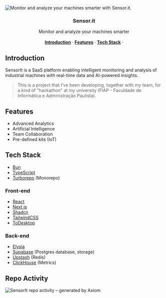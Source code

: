<img alt="Monitor and analyze your machines smarter with Sensor.it." src=".github/banner.png">

<h3 align="center">Sensor.it</h3>

<p align="center">
  Monitor and analyze your machines smarter
  <br />
  <br />
  <a href="#introduction"><strong>Introduction</strong></a> ·
  <a href="#features"><strong>Features</strong></a> ·
  <a href="#tech-stack"><strong>Tech Stack</strong></a> ·
</p>

## Introduction

SensorIt is a SaaS platform enabling intelligent monitoring and analysis of industrial machines with real-time data and AI-powered insights.

> This is a project that I've been developing, together with my team, for a kind of "hackathon" at my university (FIAP - Faculdade de Informática e Administração Paulista).

## Features

- Advanced Analytics
- Artificial Intelligence
- Team Collaboration
- Pre-defined kits (IoT)

## Tech Stack

- [Bun](https://bun.sh/)
- [TypeScript](https://www.typescriptlang.org/)
- [Turborepo](https://turbo.build/repo) (Monorepo)

### Front-end
- [React](https://react.dev/)
- [Next.js](https://nextjs.org/)
- [Shadcn](https://ui.shadcn.com/)
- [TailwindCSS](https://tailwindcss.com/)
- [ToDesktop](https://www.todesktop.com/)

### Back-end
- [Elysia](https://elysiajs.com/)
- [Supabase](https://supabase.com/) (Postgres database, storage)
- [Upstash](https://upstash.com/) (Redis)
- [ClickHouse](https://clickhouse.com/) (Metrics)

## Repo Activity

![SensorIt repo activity – generated by Axiom](https://repobeats.axiom.co/api/embed/e07d4bd028bad870959c3387280358a554e7d86c.svg "Repobeats analytics image")
